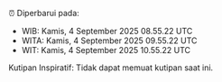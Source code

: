⏰ Diperbarui pada:
- WIB: Kamis, 4 September 2025 08.55.22 UTC
- WITA: Kamis, 4 September 2025 09.55.22 UTC
- WIT: Kamis, 4 September 2025 10.55.22 UTC

Kutipan Inspiratif:
Tidak dapat memuat kutipan saat ini.

